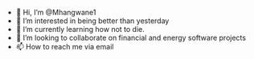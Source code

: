 - 👋 Hi, I’m @Mhangwane1
- 👀 I’m interested in being better than yesterday
- 🌱 I’m currently learning how not to die.
- 💞️ I’m looking to collaborate on financial and energy software projects
- 📫 How to reach me via email

<!---
Mhangwane1/Mhangwane1 is a ✨ special ✨ repository because its `README.md` (this file) appears on your GitHub profile.
You can click the Preview link to take a look at your changes.
--->
